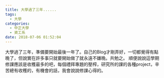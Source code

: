 ```yaml
---
title: 大學過了三年......
tags:
  - 大學
categories:
  - 中正大學
  - 資工系
date: 2018-07-06 01:52:04
---
```


大學過了三年，準備要開始最後一年了。自己的Blog才剛弄好，一切都覺得有點晚了，但說實在許多事只就要開始做了就永遠不嫌晚。共勉之。 順便說說這學期修課應該是收穫最多的吧，每個禮拜專題的壓榨，研究所的課的各種project，辛苦總有收穫的，有機會的話，我會說說修課心得的。